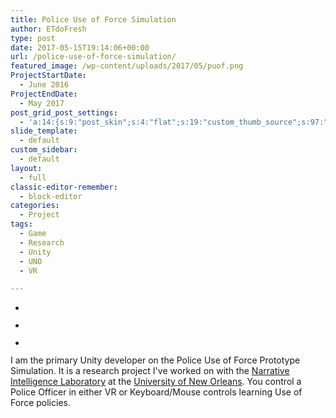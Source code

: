 ```yaml
---
title: Police Use of Force Simulation
author: ETdoFresh
type: post
date: 2017-05-15T19:14:06+00:00
url: /police-use-of-force-simulation/
featured_image: /wp-content/uploads/2017/05/puof.png
ProjectStartDate:
  - June 2016
ProjectEndDate:
  - May 2017
post_grid_post_settings:
  - 'a:14:{s:9:"post_skin";s:4:"flat";s:19:"custom_thumb_source";s:97:"https://www.etdofresh.com/wp-content/plugins/post-grid/assets/frontend/css/images/placeholder.png";s:16:"thumb_custom_url";s:0:"";s:17:"font_awesome_icon";s:0:"";s:23:"font_awesome_icon_color";s:0:"";s:22:"font_awesome_icon_size";s:0:"";s:17:"custom_youtube_id";s:0:"";s:15:"custom_vimeo_id";s:0:"";s:21:"custom_dailymotion_id";s:0:"";s:14:"custom_mp3_url";s:0:"";s:20:"custom_soundcloud_id";s:0:"";s:16:"custom_video_MP4";s:0:"";s:16:"custom_video_OGV";s:0:"";s:17:"custom_video_WEBM";s:0:"";}'
slide_template:
  - default
custom_sidebar:
  - default
layout:
  - full
classic-editor-remember:
  - block-editor
categories:
  - Project
tags:
  - Game
  - Research
  - Unity
  - UNO
  - VR

---
```

<ul class="wp-block-gallery columns-3 is-cropped">
  <li class="blocks-gallery-item">
    <figure><a href="https://www.etdofresh.com/wp-content/uploads/2017/05/puof.png"><img src="https://www.etdofresh.com/wp-content/uploads/2017/05/puof.png" alt="" data-id="1762" data-link="https://www.etdofresh.com/police-use-of-force-simulation/puof/" class="wp-image-1762" srcset="http://localhost/wp-content/uploads/2017/05/puof.png 450w, http://localhost/wp-content/uploads/2017/05/puof-300x167.png 300w" sizes="(max-width: 450px) 100vw, 450px" /></a></figure>
  </li>
  <li class="blocks-gallery-item">
    <figure><a href="https://www.etdofresh.com/wp-content/uploads/2019/09/vlcsnap-2019-05-16-12h21m24s479.png"><img src="https://www.etdofresh.com/wp-content/uploads/2019/09/vlcsnap-2019-05-16-12h21m24s479.png" alt="" data-id="1770" data-link="https://www.etdofresh.com/vlcsnap-2019-05-16-12h21m24s479/" class="wp-image-1770" /></a></figure>
  </li>
  <li class="blocks-gallery-item">
    <figure><a href="https://www.etdofresh.com/wp-content/uploads/2019/09/vlcsnap-2019-05-16-12h20m15s707.png"><img src="https://www.etdofresh.com/wp-content/uploads/2019/09/vlcsnap-2019-05-16-12h20m15s707.png" alt="" data-id="1769" data-link="https://www.etdofresh.com/vlcsnap-2019-05-16-12h20m15s707/" class="wp-image-1769" /></a></figure>
  </li>
</ul>

I am the primary Unity developer on the Police Use of Force Prototype Simulation. It is a research project I've worked on with the <a rel="noreferrer noopener" aria-label=" (opens in a new tab)" href="https://nil.cs.uno.edu/projects/" target="_blank">Narrative Intelligence Laboratory</a> at the <a rel="noreferrer noopener" aria-label=" (opens in a new tab)" href="http://www.uno.edu" target="_blank">University of New Orleans</a>. You control a Police Officer in either VR or Keyboard/Mouse controls learning Use of Force policies.<figure class="wp-block-embed-youtube wp-block-embed is-type-video is-provider-youtube wp-embed-aspect-16-9 wp-has-aspect-ratio">

<div class="wp-block-embed__wrapper">
  <span class="embed-youtube" style="text-align:center; display: block;"></span>
</div></figure>